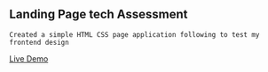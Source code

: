 ## Landing Page tech Assessment

`Created a simple HTML CSS page application following to test my frontend design`


[Live Demo](https://yannickzahinda.github.io/Coalition-Technologies-Skills-Test/)

